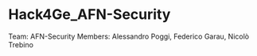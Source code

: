 # Hack4Ge_AFN-Security

Team: AFN-Security
Members: Alessandro Poggi, Federico Garau, Nicolò Trebino

